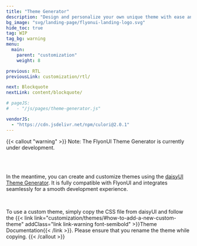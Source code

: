 ```yaml
---
title: "Theme Generator"
description: "Design and personalize your own unique theme with ease and make it truly yours. Tailor every detail to reflect your style and preferences!"
bg_image: "svg/landing-page/flyonui-landing-logo.svg"
hide_toc: true
tag: WIP
tag_bg: warning
menu:
  main:
    parent: "customization"
    weight: 8

previous: RTL
previousLink: customization/rtl/

next: Blockquote
nextLink: content/blockquote/

# pageJS:
#   - "/js/pages/theme-generator.js"

vendorJS:
  - "https://cdn.jsdelivr.net/npm/culori@2.0.1"
---
```


{{< callout "warning" >}}
<span class="font-semibold">Note:</span> The FlyonUI Theme Generator is currently under development.  

<br />
<br />

In the meantime, you can create and customize themes using the <a href="https://daisyui.com/theme-generator/" class="link link-warning font-semibold" target="_blank">daisyUI Theme Generator</a>. It is fully compatible with FlyonUI and integrates seamlessly for a smooth development experience.

<br />

To use a custom theme, simply copy the CSS file from daisyUI and follow the {{< link link="customization/themes/#how-to-add-a-new-custom-theme" addClass="link link-warning font-semibold" >}}Theme Documentation{{< /link >}}. Please ensure that you rename the theme while copying.
{{< /callout >}}

<!-------------------- FlyonUI Themes -------------------->
<!-- 
{{< headsingle addClass="!mt-px" level="2" >}}FlyonUI Theme Generator{{< /headsingle >}}

You can add custom themes to the `tailwind.config.js` file within the `flyonui > themes` array. This page allows you to select desired color values and preview how components will appear with your chosen palette.

Additionally, you can define optional colors to gain finer control over specific elements, such as button focus states or button text colors.

Visit the {{< link link="customization/colors/" addClass="link link-primary font-medium" >}}Colors{{< /link >}} page for a complete list of available color names.

For a detailed guide on customizing design elements like border-radius or animations, check out the {{< link link="customization/themes/" addClass="link link-primary font-medium" >}}Themes{{< /link >}} page.

<div class="flex flex-col gap-4 xl:flex-row">
  <div class="shrink-0">
    <div class="mb-3 flex flex-wrap justify-between gap-2">
      <div class="text-base-content text-xl font-semibold">tailwind.config.js</div>
      <div class="flex gap-2">
        <div class="tooltip">
          <button class="btn btn-circle btn-sm btn-soft" id="toggle-optional-color-icon" aria-label="Circle Outline Icon Button" >
            <span class="icon-[tabler--switch-vertical] size-5"></span>
          </button>
          <span class="tooltip-content tooltip-shown:opacity-100 tooltip-shown:visible" role="tooltip">
            <span class="tooltip-body">Toggle Optional Colors</span>
          </span>
        </div>
        <div class="tooltip">
          <button class="btn btn-circle btn-sm btn-soft" id="contrast-icon" aria-label="Circle Outline Icon Button">
            <span class="icon-[tabler--contrast-filled] size-5"></span>
          </button>
          <span class="tooltip-content tooltip-shown:opacity-100 tooltip-shown:visible" role="tooltip">
            <span class="tooltip-body">Fixed Contrast</span>
          </span>
        </div>
        <div class="tooltip">
          <button class="btn btn-circle btn-sm btn-soft" id="reset-icon" aria-label="Circle Outline Icon Button">
            <span class="icon-[tabler--reload] size-5"></span>
          </button>
          <span class="tooltip-content tooltip-shown:opacity-100 tooltip-shown:visible" role="tooltip">
            <span class="tooltip-body">Reset</span>
          </span>
        </div>
        <div class="tooltip">
          <button class="btn btn-circle btn-sm btn-soft" id="random-icon" aria-label="Circle Outline Icon Button">
            <span class="icon-[tabler--dice-6] size-5"></span>
          </button>
          <span class="tooltip-content tooltip-shown:opacity-100 tooltip-shown:visible" role="tooltip">
            <span class="tooltip-body">Randomize</span>
          </span>
        </div>
        <div class="tooltip">
          <button class="btn btn-circle btn-sm btn-soft" id="copy-theme">
            <span class="icon-[tabler--clipboard] size-5"></span>
          </button>
          <span class="tooltip-content tooltip-shown:opacity-100 tooltip-shown:visible" role="tooltip">
            <span class="tooltip-body">Copy Theme</span>
          </span>
        </div>
      </div>
    </div>
    <pre class="text-sm bg-base-content/90 mt-0"><code class="text-neutral-content/30">module.exports = {</code>
<code>flyonui: {
  themes: [
    {
      mytheme: {</code><div class="ms-4 flex gap-1"><span class="badge mt-1 badge-warning badge-xs select-none">Pick</span>
        <div id="color-picker-container"></div>
      </div>      },
    },
  ],
},
<code class="text-neutral-content/30">plugins: [
  require('flyonui'),
],
//...
}</code></pre>
  </div>

  <div>
    <div class="text-base-content mb-3 text-xl font-semibold">Preview</div>
    <div class="preview-box rounded-box bg-base-100 border p-6">
      <div class="grid grid-cols-2 gap-2 md:grid-cols-4">
          <button class="btn">Default</button>
          <button class="btn btn-primary">Primary</button>
          <button class="btn btn-secondary">Secondary</button>
          <button class="btn btn-accent">Accent</button>
          <button class="btn btn-info">Info</button>
          <button class="btn btn-success">Success</button>
          <button class="btn btn-warning">Warning</button>
          <button class="btn btn-error">Error</button>
        </div>

        <div class="grid grid-cols-3 place-items-center gap-2 sm:grid-cols-5 my-4">
          <span class="badge">Default</span>
          <span class="badge badge-neutral">Neutral</span>
          <span class="badge badge-primary">Primary</span>
          <span class="badge badge-secondary">Secondary</span>
          <span class="badge badge-accent">Accent</span>
          <span class="badge badge-info">Info</span>
          <span class="badge badge-success">Success</span>
          <span class="badge badge-warning">Warning</span>
          <span class="badge badge-error">Error</span>
        </div>

      <div class="flex flex-col gap-4 my-4">
          <div class="flex flex-col gap-3 md:flex-row">
            <div class="md:w-1/2">

              <div class="inline-flex flex-col mb-3">
                <span class="link link-animated">I'm a simple link</span>
                <span class="link link-primary link-animated">I'm a simple link</span>
                <span class="link link-secondary link-animated">I'm a simple link</span>
                <span class="link link-accent link-animated">I'm a simple link</span>
              </div>
              <div class="space-x-2">
                <span class="loading loading-spinner text-primary"></span>
                <span class="loading loading-spinner text-secondary"></span>
                <span class="loading loading-spinner text-info"></span>
                <span class="loading loading-spinner text-warning"></span>
                <span class="loading loading-spinner text-error"></span>
              </div>
            </div>
            <div class="flex flex-col gap-3 md:w-1/2">
              <div class="progress w-56" role="progressbar" aria-label="Primary Progressbar" aria-valuenow="75" aria-valuemin="0" aria-valuemax="100">
                <div class="progress-bar progress-primary progress-striped w-3/4"></div>
              </div>
              <div class="progress w-56" role="progressbar" aria-label="Secondary Progressbar" aria-valuenow="75" aria-valuemin="0" aria-valuemax="100">
                <div class="progress-bar progress-secondary progress-striped w-3/4"></div>
              </div>
              <div class="progress w-56" role="progressbar" aria-label="Accent Progressbar" aria-valuenow="75" aria-valuemin="0" aria-valuemax="100">
                <div class="progress-bar progress-accent progress-striped w-3/4"></div>
              </div>
              <div class="progress w-56" role="progressbar" aria-label="Info Progressbar" aria-valuenow="75" aria-valuemin="0" aria-valuemax="100">
                <div class="progress-bar progress-info progress-striped w-3/4"></div>
              </div>
              <div class="progress w-56" role="progressbar" aria-label="Success Progressbar" aria-valuenow="75" aria-valuemin="0" aria-valuemax="100">
                <div class="progress-bar progress-success progress-striped w-3/4"></div>
              </div>
              <div class="progress w-56" role="progressbar" aria-label="Warning Progressbar" aria-valuenow="75" aria-valuemin="0" aria-valuemax="100">
                <div class="progress-bar progress-warning progress-striped w-3/4"></div>
              </div>
              <div class="progress w-56" role="progressbar" aria-label="Error Progressbar" aria-valuenow="75" aria-valuemin="0" aria-valuemax="100">
                <div class="progress-bar progress-error progress-striped w-3/4"></div>
              </div>
            </div>
          </div>
          <div class="flex gap-3 max-md:flex-col md:items-center">

            <div class="flex gap-3 md:w-1/2">
              <div class="tooltip [--placement:left]">
                <button type="button" class="tooltip-toggle btn btn-square" aria-label="Tooltip">
                  <span class="icon-[tabler--chevron-left]"></span>
                </button>
                <span class="tooltip-content tooltip-shown:opacity-100 tooltip-shown:visible" role="tooltip">
                  <span class="tooltip-body">Tooltip on left</span>
                </span>
              </div>
              <div class="tooltip">
                <button type="button" class="tooltip-toggle btn btn-square" aria-label="Tooltip">
                  <span class="icon-[tabler--chevron-up]"></span>
                </button>
                <span class="tooltip-content tooltip-shown:opacity-100 tooltip-shown:visible" role="tooltip">
                  <span class="tooltip-body">Tooltip on top</span>
                </span>
              </div>
              <div class="tooltip [--placement:bottom]">
                <button type="button" class="tooltip-toggle btn btn-square" aria-label="Tooltip">
                  <span class="icon-[tabler--chevron-down]"></span>
                </button>
                <span class="tooltip-content tooltip-shown:opacity-100 tooltip-shown:visible" role="tooltip">
                  <span class="tooltip-body">Tooltip on bottom</span>
                </span>
              </div>
              <div class="tooltip [--placement:right]">
                <button type="button" class="tooltip-toggle btn btn-square" aria-label="Tooltip">
                  <span class="icon-[tabler--chevron-right]"></span>
                </button>
                <span class="tooltip-content tooltip-shown:opacity-100 tooltip-shown:visible" role="tooltip">
                  <span class="tooltip-body">Tooltip on right</span>
                </span>
              </div>
            </div>

            <div class="flex flex-wrap items-center gap-3 md:w-1/2">
                <div class="radial-progress" style="--value:60;--size:3.5rem">60%</div>
                <div class="radial-progress text-warning" style="--value:75;--size:3.5rem">75%</div>
                <div class="radial-progress text-info" style="--value:90;--size:3.5rem">90%</div>
            </div>
          </div>
        </div>
      <div class="flex flex-col gap-4">
          <div class="flex flex-col gap-3 md:flex-row">
            <div class="md:w-1/2">

              <div>
                <input type="checkbox" class="switch" checked="checked" />
                <input type="checkbox" class="switch switch-primary" checked="checked" />
                <input type="checkbox" class="switch switch-secondary" checked="checked" />
                <input type="checkbox" class="switch switch-accent" checked="checked" />
              </div>

              <div>
                <input type="checkbox" class="checkbox" checked="checked" />
                <input type="checkbox" class="checkbox checkbox-primary" checked="checked" />
                <input type="checkbox" class="checkbox checkbox-secondary" checked="checked" />
                <input type="checkbox" class="checkbox checkbox-accent" checked="checked" />
              </div>

              <div>
                <input type="radio" name="radio-1" class="radio" checked="checked" />
                <input type="radio" name="radio-1" class="radio radio-primary" />
                <input type="radio" name="radio-1" class="radio radio-secondary" />
                <input type="radio" name="radio-1" class="radio radio-accent" />
              </div>
            </div>

            <div class="md:w-1/2">
              <input type="range" min="0" max="100" value="70" class="range range-sm" />
              <input type="range" min="0" max="100" value="60" class="range range-sm range-primary" />
              <input type="range" min="0" max="100" value="50" class="range range-sm range-secondary" />
              <input type="range" min="0" max="100" value="40" class="range range-sm range-accent" />
            </div>
          </div>

          <div class="bg-base-200 p-4 rounded-lg">
            <div class="chat chat-receiver">
              <div class="chat-avatar avatar not-prose">
                <div class="size-10 rounded-full">
                  <img src="https://cdn.flyonui.com/fy-assets/avatar/avatar-1.png" alt="avatar" />
                </div>
              </div>
              <div class="chat-bubble">I finally finished the marathon!</div>
            </div>
            <div class="chat chat-sender">
              <div class="chat-avatar avatar not-prose">
                <div class="size-10 rounded-full">
                  <img src="https://cdn.flyonui.com/fy-assets/avatar/avatar-2.png" alt="avatar" />
                </div>
              </div>
              <div class="chat-bubble">Wow, that's incredible! I'm so proud of you!</div>
            </div>
          </div>
        </div>
        <div class="space-y-3 mt-4">
          <div class="alert alert-primary" role="alert">Welcome to our platform! Explore our latest features and updates.</div>
          <div class="alert alert-info" role="alert">Stay tuned for our upcoming events and announcements.</div>
          <div class="alert alert-success" role="alert">Your transaction was successful. Thank you for choosing our service!</div>
          <div class="alert alert-warning" role="alert">
            Attention! Your account security may be at risk. Enable two-factor authentication now.
          </div>
          <div class="alert alert-error" role="alert">Oops! It seems there was an unexpected error. Please try again later.</div>
        </div>
    </div>
  </div>
</div> -->
